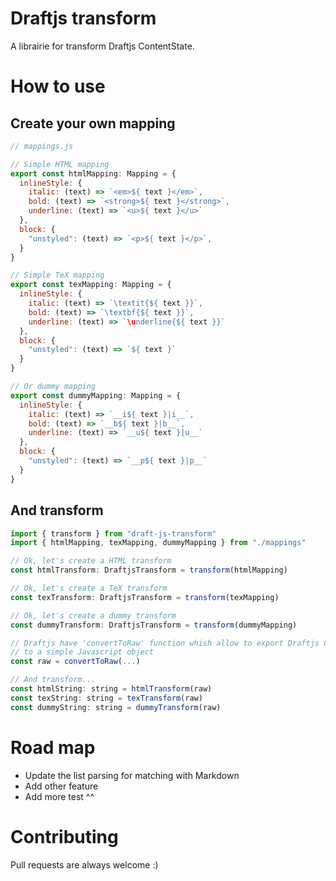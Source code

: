 # Draftjs transform

A librairie for transform Draftjs ContentState.

# How to use

## Create your own mapping

```javascript
// mappings.js

// Simple HTML mapping
export const htmlMapping: Mapping = {
  inlineStyle: {
    italic: (text) => `<em>${ text }</em>`,
    bold: (text) => `<strong>${ text }</strong>`,
    underline: (text) => `<u>${ text }</u>`
  },
  block: {
    "unstyled": (text) => `<p>${ text }</p>`,
  }
}

// Simple TeX mapping
export const texMapping: Mapping = {
  inlineStyle: {
    italic: (text) => `\textit{${ text }}`,
    bold: (text) => `\textbf{${ text }}`,
    underline: (text) => `\underline{${ text }}`
  },
  block: {
    "unstyled": (text) => `${ text }`
  }
}

// Or dummy mapping
export const dummyMapping: Mapping = {
  inlineStyle: {
    italic: (text) => `__i${ text }|i__`,
    bold: (text) => `__b${ text }|b__`,
    underline: (text) => `__u${ text }|u__`
  },
  block: {
    "unstyled": (text) => `__p${ text }|p__`
  }
}
```
## And transform

```javascript
import { transform } from "draft-js-transform"
import { htmlMapping, texMapping, dummyMapping } from "./mappings"

// Ok, let's create a HTML transform
const htmlTransform: DraftjsTransform = transform(htmlMapping)

// Ok, let's create a TeX transform
const texTransform: DraftjsTransform = transform(texMapping)

// Ok, let's create a dummy transform
const dummyTransform: DraftjsTransform = transform(dummyMapping)

// Draftjs have 'convertToRaw' function whish allow to export Draftjs ContentState
// to a simple Javascript object
const raw = convertToRaw(...)

// And transform...
const htmlString: string = htmlTransform(raw)
const texString: string = texTransform(raw)
const dummyString: string = dummyTransform(raw)
```

# Road map

- Update the list parsing for matching with Markdown
- Add other feature
- Add more test ^^

# Contributing

Pull requests are always welcome :)

